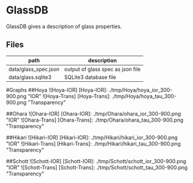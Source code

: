 # GlassDB
GlassDB gives a description of glass properties.

## Files
|path|description|
|----|-----------|
|data/glass_spec.json|output of glass spec as json file|
|data/glass.sqlite3|SQLite3 database file|

#Graphs
##Hoya
![Hoya-IOR]
[Hoya-IOR]: ./tmp/Hoya/hoya_ior_300-900.png "IOR"
![Hoya-Trans]
[Hoya-Trans]: ./tmp/Hoya/hoya_tau_300-900.png "Transparency"

##Ohara
![Ohara-IOR]
[Ohara-IOR]: ./tmp/Ohara/ohara_ior_300-900.png "IOR"
![Ohara-Trans]
[Ohara-Trans]: ./tmp/Ohara/ohara_tau_300-900.png "Transparency"

##Hikari
![Hikari-IOR]
[Hikari-IOR]: ./tmp/Hikari/hikari_ior_300-900.png "IOR"
![Hikari-Trans]
[Hikari-Trans]: ./tmp/Hikari/hikari_tau_300-900.png "Transparency"

##Schott
![Schott-IOR]
[Schott-IOR]: ./tmp/Schott/schott_ior_300-900.png "IOR"
![Schott-Trans]
[Schott-Trans]: ./tmp/Schott/schott_tau_300-900.png "Transparency"

 
